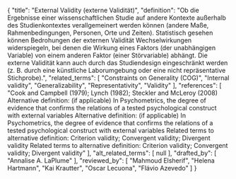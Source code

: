 {
    "title": "External Validity (externe Validität)",
    "definition": "Ob die Ergebnisse einer wissenschaftlichen Studie auf andere Kontexte außerhalb des Studienkontextes verallgemeinert werden können (andere Maße, Rahmenbedingungen, Personen, Orte und Zeiten). Statistisch gesehen können Bedrohungen der externen Validität Wechselwirkungen widerspiegeln, bei denen die Wirkung eines Faktors (der unabhängigen Variable) von einem anderen Faktor (einer Störvariable) abhängt. Die externe Validität kann auch durch das Studiendesign eingeschränkt werden (z. B. durch eine künstliche Laborumgebung oder eine nicht repräsentative Stichprobe).",
    "related_terms": [
        "Constraints on Generality (COG)",
        "Internal validity",
        "Generalizability",
        "Representativity",
        "Validity"
    ],
    "references": [
        "Cook and Campbell (1979); Lynch (1982); Steckler and McLeroy (2008) Alternative definition: (if applicable) In Psychometrics, the degree of evidence that confirms the relations of a tested psychological construct with external variables Alternative definition: (if applicable) In Psychometrics, the degree of evidence that confirms the relations of a tested psychological construct with external variables Related terms to alternative definition: Criterion validity; Convergent validity; Divergent validity Related terms to alternative definition: Criterion validity; Convergent validity; Divergent validity"
    ],
    "alt_related_terms": [
        null
    ],
    "drafted_by": [
        "Annalise A. LaPlume"
    ],
    "reviewed_by": [
        "Mahmoud Elsherif",
        "Helena Hartmann",
        "Kai Krautter",
        "Oscar Lecuona",
        "Flávio Azevedo"
    ]
}